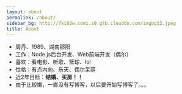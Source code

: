 ```yaml
---
layout: about
permalink: /about/
sidebar_bg: http://7xi82w.com1.z0.glb.clouddn.com/imgbg12.jpeg
title: About
---
```


- 周丹、1989、湖南邵阳
- 工作：Node.js后台开发、Web前端开发（偶尔）
- 喜欢：看电影、听歌、篮球、lol  
- 性格：有点内向、乐天、偶尔呆萌
- 近2年目标：**结婚、买房！！**
- 由于比较懒，一直没有写博客，以后要开始写博客了。。。  
